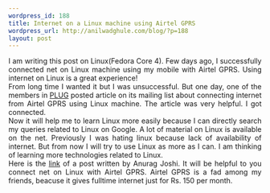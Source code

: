 ```yaml
--- 
wordpress_id: 188
title: Internet on a Linux machine using Airtel GPRS
wordpress_url: http://anilwadghule.com/blog/?p=188
layout: post
---
```

<div style="text-align: justify;">I am writing this post on Linux(Fedora Core 4). Few days ago, I successfully connected net on Linux machine using my mobile with Airtel GPRS. Using internet on Linux is a great experience!<br />From long time I wanted it but I was unsuccessful. But one day, one of the members in <a href="http://www.plug.org.in/">PLUG</a> posted article on its mailing list about connecting internet from Airtel GPRS using Linux machine. The article was very helpful. I got connected.<br />Now it will help me to learn Linux more easily because I can directly search my queries related to Linux on Google. A lot of material on Linux is available on the net. Previously I was hating linux because lack of availability of internet. But from now I will try to use Linux as more as I can. I am thinking of learning more technologies related to Linux.<br />Here is the <a href="http://www.mobguru.com/Linux+GPRS+Bluetooth.htm">link</a> of a post written by Anurag Joshi. It will be helpful to you connect net on Linux with Airtel GPRS. Airtel GPRS is a fad among my friends, beacuse it gives fulltime internet just for Rs. 150 per month.</div>
